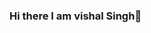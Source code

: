### Hi there I am vishal Singh👋

<!--
**vishal-2004/vishal-2004** is a ✨ _special_ ✨ repository because its `README.md` (this file) appears on your GitHub profile.

Here are some ideas to get you started:

- 🔭 I’m currently working on web development
- 🌱 I’m currently learning frameworks, JavaScript
- 👯 I’m looking to collaborate on ...
- 🤔 I’m looking for help with programming
- 💬 Ask me about 
- 📫 How to reach me: vs424654@gmail.com
- 😄 Pronouns: he/she
- ⚡ Fun fact: I think I âm funny
-->
